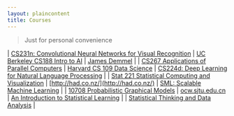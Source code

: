 ```yaml
---
layout: plaincontent
title: Courses
---
```


> Just for personal convenience


| [CS231n: Convolutional Neural Networks for Visual Recognition](http://vision.stanford.edu/teaching/cs231n/) | [UC Berkeley CS188 Intro to AI](http://ai.berkeley.edu/home.html) | [James Demmel](http://www.cs.berkeley.edu/~demmel/) |
| [CS267 Applications of Parallel Computers](http://www.cs.berkeley.edu/~demmel/cs267_Spr15/) | [Harvard CS 109 Data Science](http://cs109.github.io/2014/) | [CS224d: Deep Learning for Natural Language Processing](http://cs224d.stanford.edu/) |
| [Stat 221 Statistical Computing and Visualization](http://harvarddatascience.com/2013/05/05/harvard-stat-221-statistical-computing-and-visualization-all-lectures-online/) | [http://had.co.nz/](http://had.co.nz/) | [SML: Scalable Machine Learning](http://alex.smola.org/teaching/berkeley2012/index.html) |
| [10708 Probabilistic Graphical Models](http://www.cs.cmu.edu/~epxing/Class/10708/lecture.html) | [ocw.sjtu.edu.cn](http://ocw.sjtu.edu.cn/G2S/OCW/cn/CourseDetails.htm?Id=397) | [An Introduction to Statistical Learning](http://www-bcf.usc.edu/~gareth/ISL/index.html) |
| [Statistical Thinking and Data Analysis](http://ocw.mit.edu/courses/sloan-school-of-management/15-075j-statistical-thinking-and-data-analysis-fall-2011/index.htm) |
